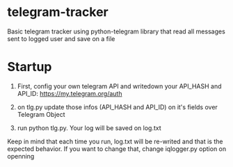 # telegram-tracker
Basic telegram tracker using python-telegram library that read all messages sent to logged user and save on a file

# Startup
1) First, config your own telegram API and writedown your API_HASH and API_ID:
https://my.telegram.org/auth

2) on tlg.py update those infos (API_HASH and API_ID) on it's fields over Telegram Object

3) run python tlg.py. Your log will be saved on log.txt

Keep in mind that each time you run, log.txt will be re-writed and that is the expected behavior. If you want to change that, change iqlogger.py option on openning